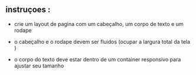## instruçoes :

- crie um layout de pagina com um cabeçalho, um corpo de texto e um rodape 

- o cabeçalho e o rodape devem ser fluidos (ocupar a largura total da tela )

- o corpo do texto deve estar dentro de um container responsivo para ajustar seu tamanho 
